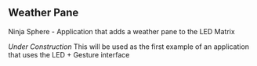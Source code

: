 ## Weather Pane
Ninja Sphere - Application that adds a weather pane to the LED Matrix

*Under Construction*
This will be used as the first example of an application that uses the LED + Gesture interface
